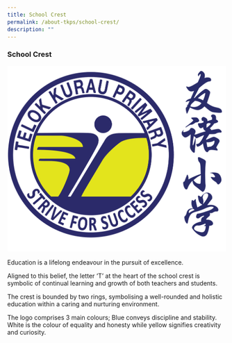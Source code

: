 ```yaml
---
title: School Crest
permalink: /about-tkps/school-crest/
description: ""
---
```

### **School Crest**

![](/images/About%20TKPS/tkps_logo-new.png)

Education is a lifelong endeavour in the pursuit of excellence.

Aligned to this belief, the letter ‘T’ at the heart of the school crest is symbolic of continual learning and growth of both teachers and students.

The crest is bounded by two rings, symbolising a well-rounded and holistic education within a caring and nurturing environment.

The logo comprises 3 main colours; Blue conveys discipline and stability. White is the colour of equality and honesty while yellow signifies creativity and curiosity.